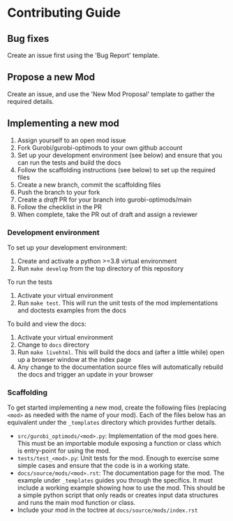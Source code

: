 # Contributing Guide

## Bug fixes

Create an issue first using the 'Bug Report' template.

## Propose a new Mod

Create an issue, and use the 'New Mod Proposal' template to gather the required details.

## Implementing a new mod

1. Assign yourself to an open mod issue
2. Fork Gurobi/gurobi-optimods to your own github account
3. Set up your development environment (see below) and ensure that you can run the tests and build the docs
4. Follow the scaffolding instructions (see below) to set up the required files
5. Create a new branch, commit the scaffolding files
6. Push the branch to your fork
6. Create a *draft* PR for your branch into gurobi-optimods/main
7. Follow the checklist in the PR
8. When complete, take the PR out of draft and assign a reviewer

### Development environment

To set up your development environment:

1. Create and activate a python >=3.8 virtual environment
2. Run `make develop` from the top directory of this repository

To run the tests

1. Activate your virtual environment
2. Run `make test`. This will run the unit tests of the mod implementations and doctests examples from the docs

To build and view the docs:

1. Activate your virtual environment
2. Change to `docs` directory
3. Run `make livehtml`. This will build the docs and (after a little while) open up a browser window at the index page
4. Any change to the documentation source files will automatically rebuild the docs and trigger an update in your browser

### Scaffolding

To get started implementing a new mod, create the following files (replacing `<mod>` as needed with the name of your mod). Each of the files below has an equivalent under the `_templates` directory which provides further details.

* `src/gurobi_optimods/<mod>.py`: Implementation of the mod goes here. This must be an importable module exposing a function or class which is entry-point for using the mod.
* `tests/test_<mod>.py`: Unit tests for the mod. Enough to exercise some simple cases and ensure that the code is in a working state.
* `docs/source/mods/<mod>.rst`: The documentation page for the mod. The example under `_templates` guides you through the specifics. It must include a working example showing how to use the mod. This should be a simple python script that only reads or creates input data structures and runs the main mod function or class.
* Include your mod in the toctree at `docs/source/mods/index.rst`
